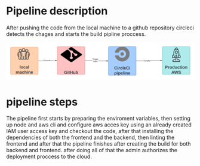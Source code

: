 # Pipeline description

After pushing the code from the local machine to a github repository circleci detects the chages and starts the build pipline proccess.

![alt text](./screenshots/circleci%20pipeline%20diagram.png)


# pipeline steps

The pipeline first starts by preparing the enviroment variables, then setting up node and aws cli and configure aws acces key using an already created IAM user access key  and checkout the code, after that installing the dependencies of both the frontend and the backend, then linting the frontend and after that the pipeline finishes after creating the build for both backend and frontend.
after doing all of that the admin authorizes the deployment proccess to the cloud.

